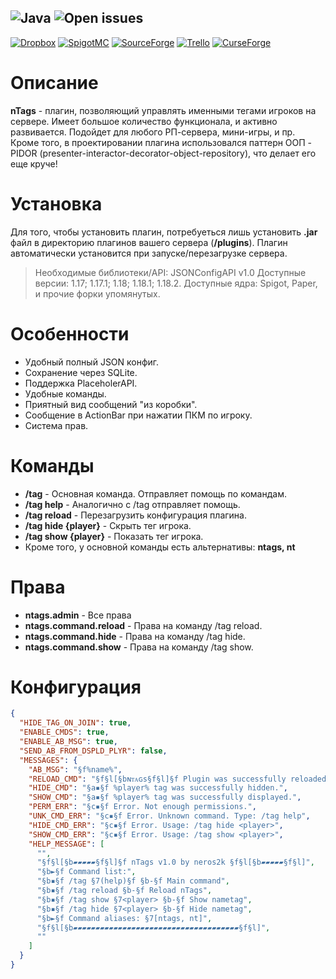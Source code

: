 ![Java](https://img.shields.io/badge/Java%20version-16-orange)
![Open issues](https://img.shields.io/github/issues-raw/neros2k/nTags)
---
[![Dropbox](https://img.shields.io/badge/Dropbox-v1.0-blue)](https://www.dropbox.com/sh/0fkk7gimpp39nl4/AADIhpj9NI6kuJHdB3JIEWK9a?dl=0)
[![SpigotMC](https://img.shields.io/badge/SpigotMC-v1.0-yellow)](https://www.spigotmc.org/resources/ntags-%E2%80%93-powerful-tool-for-management-nametags.101579/)
[![SourceForge](https://img.shields.io/badge/SourceForge-v1.0-orange)](https://sourceforge.net/projects/ntags/)
[![Trello](https://img.shields.io/badge/Trello-v1.0-blue)](https://trello.com/c/MRT8SzEn/6-ntags)
[![CurseForge](https://img.shields.io/badge/CurseForge-v1.0-green)](https://www.curseforge.com/minecraft/bukkit-plugins/ntags)

# Описание
**nTags** - плагин, позволяющий управлять именными тегами игроков на сервере. Имеет большое количество функционала, и активно развивается. Подойдет для любого РП-сервера, мини-игры, и пр. Кроме того, в проектировании плагина использовался паттерн ООП - PIDOR (presenter-interactor-decorator-object-repository), что делает его еще круче!

# Установка
Для того, чтобы установить плагин, потребуеться лишь установить **.jar** файл в директорию плагинов вашего сервера (**/plugins**). Плагин автоматически установится при запуске/перезагрузке сервера.
> Необходимые библиотеки/API: JSONConfigAPI v1.0
> Доступные версии: 1.17; 1.17.1; 1.18; 1.18.1; 1.18.2. Доступные ядра: Spigot, Paper, и прочие форки упомянутых.
# Особенности
- Удобный полный JSON конфиг.
- Сохранение через SQLite.
- Поддержка PlaceholerAPI.
- Удобные команды.
- Приятный вид сообщений "из коробки".
- Сообщение в ActionBar при нажатии ПКМ по игроку.
- Система прав.

# Команды
- **/tag** - Основная команда. Отправляет помощь по командам.
- **/tag help** - Аналогично с /tag отправляет помощь.
- **/tag reload** - Перезагрузить конфигурация плагина.
- **/tag hide {player}** - Скрыть тег игрока.
- **/tag show {player}** - Показать тег игрока.
- Кроме того, у основной команды есть альтернативы: **ntags, nt**

# Права
- **ntags.admin** - Все права
- **ntags.command.reload** - Права на команду /tag reload.
- **ntags.command.hide** - Права на команду /tag hide.
- **ntags.command.show** - Права на команду /tag show.

# Конфигурация
```json
{
  "HIDE_TAG_ON_JOIN": true,
  "ENABLE_CMDS": true,
  "ENABLE_AB_MSG": true,
  "SEND_AB_FROM_DSPLD_PLYR": false,
  "MESSAGES": {
    "AB_MSG": "§f%name%",
    "RELOAD_CMD": "§f§l[§bɴᴛᴀɢs§f§l]§f Plugin was successfully reloaded.",
    "HIDE_CMD": "§a▪§f %player% tag was successfully hidden.",
    "SHOW_CMD": "§a▪§f %player% tag was successfully displayed.",
    "PERM_ERR": "§c▪§f Error. Not enough permissions.",
    "UNK_CMD_ERR": "§c▪§f Error. Unknown command. Type: /tag help",
    "HIDE_CMD_ERR": "§c▪§f Error. Usage: /tag hide <player>",
    "SHOW_CMD_ERR": "§c▪§f Error. Usage: /tag show <player>",
    "HELP_MESSAGE": [
      "",
      "§f§l[§b▰▰▰▰▰§f§l]§f nTags v1.0 by neros2k §f§l[§b▰▰▰▰▰§f§l]",
      "§b►§f Command list:",
      "§b▪§f /tag §7(help)§f §b-§f Main command",
      "§b▪§f /tag reload §b-§f Reload nTags",
      "§b▪§f /tag show §7<player> §b-§f Show nametag",
      "§b▪§f /tag hide §7<player> §b-§f Hide nametag",
      "§b►§f Command aliases: §7[ntags, nt]",
      "§f§l[§b▰▰▰▰▰▰▰▰▰▰▰▰▰▰▰▰▰▰▰▰▰▰▰▰▰▰▰▰▰▰▰▰▰▰▰▰▰§f§l]",
      ""
    ]
  }
}
```
